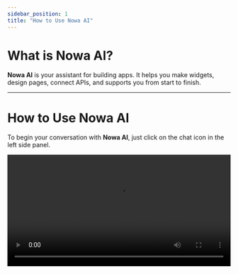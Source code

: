 ```yaml
---
sidebar_position: 1
title: "How to Use Nowa AI"
---
```


# What is Nowa AI?

**Nowa AI** is your assistant for building apps. It helps you make widgets, design pages, connect APIs, and supports you from start to finish.

---

# How to Use Nowa AI

To begin your conversation with **Nowa AI**, just click on the chat icon in the left side panel.

<video src="/videos/ai/openai.mkv" controls width="100%" />

---

## Usage & Credits

You can see the input and output tokens used for each chat message—along with the cost per prompt.

If you click **Session Details**, you can view it in a more visual way.

You can see exactly how many credits you’ve used over time if you click **Global Usage**.

Credits are now calculated based on **token usage**, not per message. This means:

- A small design tweak (e.g., editing a widget) might cost **0.05–0.1 credits**.  
- A full page or feature build might cost around **1 credit**.

<video src="/videos/ai/credits2.mkv" controls width="100%" />

---

# Custom Instructions

This is useful if you want every prompt to start with a **base instruction**, like:  

- “Make your code structured.”  
- “Always use images from a specific website.” 

Click Options in the **AI panel**, select **Custom Instructions**, add your base instructions in the text field, and click **Save**.

<video src="/videos/ai/chatinstruction.mkv" controls width="100%" />

Now, every prompt you send will include these base instructions by default.

---

# Attachments 

We built the AI to know where to find what you want to change, but if you know where to find it, attaching it makes the outcome more precise.

## Smart Selection & Context

When you click on a screen or widget in your app, it’s automatically added as context to your AI conversation.  

This means the AI knows exactly what part of your app you’re focusing on—so when you ask for changes, the results are precise.  

For example, if you select a text or an icon in the widget tree, the AI panel will instantly recognize it and show the context in the lower-left corner.

<video src="/videos/ai/target.mkv" controls width="100%" />

## Attaching Screens

Just like **smart selection and context**, you can attach screens to give the AI more detail.  

The difference is that here you can **attach multiple full screens** — but **individual widgets can’t be attached this way**.

Simply click the **Attach** button in the AI chat panel, then pick what you’d like to attach.  

<video src="/videos/ai/attach.mkv" controls width="100%" />

## Attaching Images

Want the AI to design something based on a picture you have in mind?  

You can attach images, and the AI will use them as inspiration—whether that’s generating similar widgets, pages, or just adding extra context.  

Here’s how:  
1. Click the **Attach** button in the AI panel.  
2. Select **Attach Image**.  
3. Choose the image from your computer.  

<video src="/videos/ai/image.mkv" controls width="100%" />

## Attaching Text Files

Want the AI to design or build something based on written content you already have?  

You can attach text files, and the AI will use them as input—whether that’s generating similar content, creating structure from it, or adding extra context.  

Here’s how:  
1. Click the **Attach** button in the AI panel.  
2. Select **Attach Text File**.  
3. Choose the text file from your computer.

<video src="/videos/ai/text.mkv" controls width="100%" />

---

# Reverting and Replaying Changes 

If you didn’t like the AI’s changes, you can click **Restore checkpoint** at the start of the message to return to the previous state.

And if you change your mind again, you can click **Replay checkpoint** to redo the action.

This feature also works with **chats in your chat history**, so you can revisit and adjust previous edits anytime.

<video src="/videos/ai/revert.mkv" controls width="100%" />

---

# Starting a Fresh Chat

Sometimes you’ll want to start over with a clean slate. 

To begin a brand new conversation with the AI, click **New Chat**.  

This clears the chat history and context, so you can focus on your next idea without distractions.

<video src="/videos/ai/newchat.mkv" controls width="100%" />

---

# Chat History 

Your **past chats are saved**, so you can easily revisit and **resume** any conversation whenever you want.  

This makes it easier to pick up where you left off without starting from scratch.

You can easily revisit and continue past conversations by clicking **Options**, selecting **Chat history**, and choosing the chat you want.

<video src="/videos/ai/chathistory.mkv" controls width="100%" />

---

# Managing Long Prompts and Chats

If your chat gets lengthy, you’ll be asked whether you want to **continue or start fresh**.  

This helps keep conversations focused.

![](/img/ai/warning.png)

---